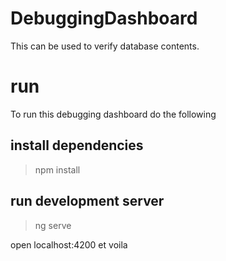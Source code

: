 # DebuggingDashboard
This can be used to verify database contents.

# run
To run this debugging dashboard do the following

## install dependencies
> npm install

## run development server
> ng serve 

open localhost:4200 et voila
